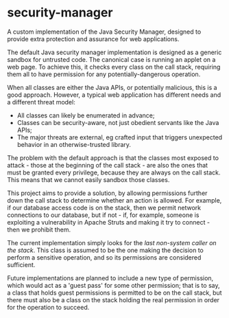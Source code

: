 security-manager
================

A custom implementation of the Java Security Manager, designed to provide extra protection and assurance for web applications.

The default Java security manager implementation is designed as a generic sandbox for untrusted code. The canonical case is running an applet on a web page. To achieve this, it checks every class on the call stack, requiring them all to have permission for any potentially-dangerous operation.

When all classes are either the Java APIs, or potentially malicious, this is a good approach. However, a typical web application has different needs and a different threat model:

- All classes can likely be enumerated in advance;
- Classes can be security-aware, not just obedient servants like the Java APIs;
- The major threats are external, eg crafted input that triggers unexpected behavior in an otherwise-trusted library.

The problem with the default approach is that the classes most exposed to attack - those at the beginning of the call stack - are also the ones that must be granted every privilege, because they are always on the call stack. This means that we cannot easily sandbox those classes.

This project aims to provide a solution, by allowing permissions further down the call stack to determine whether an action is allowed. For example, if our database access code is on the stack, then we permit network connections to our database, but if not - if, for example, someone is exploiting a vulnerability in Apache Struts and making it try to connect - then we prohibit them.

The current implementation simply looks for the *last non-system caller on the stack*. This class is assumed to be the one making the decision to perform a sensitive operation, and so its permissions are considered sufficient.

Future implementations are planned to include a new type of permission, which would act as a 'guest pass' for some other permission; that is to say, a class that holds guest permissions is permitted to be on the call stack, but there must also be a class on the stack holding the real permission in order for the operation to succeed.
